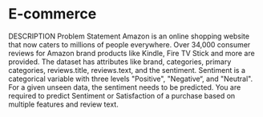 # E-commerce
DESCRIPTION  Problem Statement  Amazon is an online shopping website that now caters to millions of people everywhere. Over 34,000 consumer reviews for Amazon brand products like Kindle, Fire TV Stick and more are provided.  The dataset has attributes like brand, categories, primary categories, reviews.title, reviews.text, and the sentiment. Sentiment is a categorical variable with three levels "Positive", "Negative“, and "Neutral". For a given unseen data, the sentiment needs to be predicted. You are required to predict Sentiment or Satisfaction of a purchase based on multiple features and review text.
